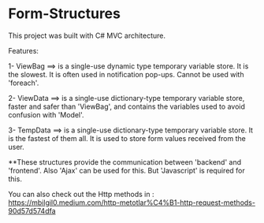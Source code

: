 # Form-Structures
This project was built with C# MVC architecture.

Features:

1- ViewBag ==> is a single-use dynamic type temporary variable store. It is the slowest. It is often used in notification pop-ups. Cannot be used with 'foreach'.

2- ViewData ==> is a single-use dictionary-type temporary variable store, faster and safer than 'ViewBag', and contains the variables used to avoid confusion with 'Model'.

3- TempData ==> is a single-use dictionary-type temporary variable store. It is the fastest of them all. It is used to store form values received from the user.

**These structures provide the communication between 'backend' and 'frontend'. Also 'Ajax' can be used for this. But 'Javascript' is required for this.

You can also check out the Http methods in : https://mbilgil0.medium.com/http-metotlar%C4%B1-http-request-methods-90d57d574dfa
